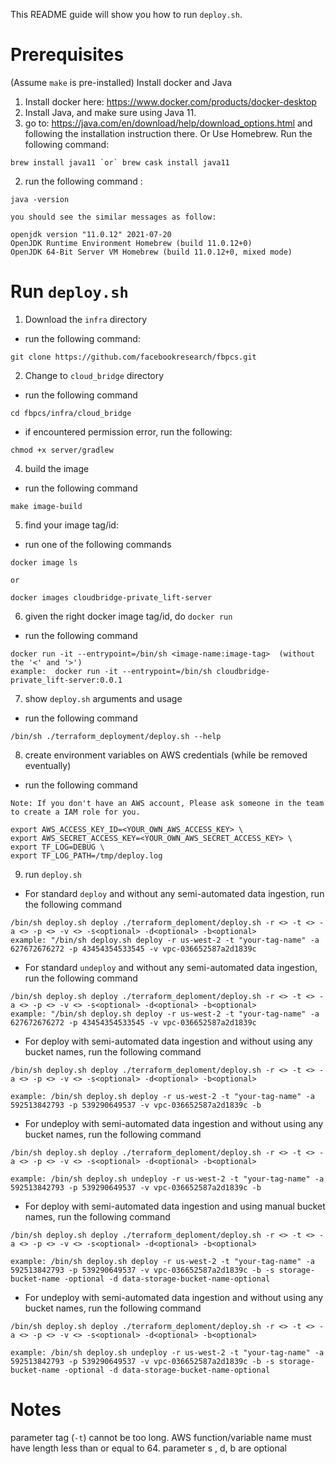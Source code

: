 This README guide will show you how to run `deploy.sh`.

# Prerequisites
(Assume `make` is pre-installed)
Install docker and Java
1. Install docker here: https://www.docker.com/products/docker-desktop
2. Install Java, and make sure using Java 11.
  1. go to: https://java.com/en/download/help/download_options.html and following the installation instruction there. Or Use Homebrew. Run the following command:
```
brew install java11 `or` brew cask install java11
```
  2. run the following command :
```
java -version
```
    you should see the similar messages as follow:
```
openjdk version "11.0.12" 2021-07-20
OpenJDK Runtime Environment Homebrew (build 11.0.12+0)
OpenJDK 64-Bit Server VM Homebrew (build 11.0.12+0, mixed mode)
```


# Run `deploy.sh`

1. Download the `infra` directory
  * run the following command:
```
git clone https://github.com/facebookresearch/fbpcs.git
```
2. Change to `cloud_bridge` directory
  * run the following command
```
cd fbpcs/infra/cloud_bridge
```
  * if encountered permission error, run the following:
```
chmod +x server/gradlew
```
4. build the image
  * run the following command
```
make image-build
```
5. find your image tag/id:
  * run one of the following commands
```
docker image ls
```
`or`
```
docker images cloudbridge-private_lift-server
```
6. given the right docker image tag/id, do `docker run`
  * run the following command
```
docker run -it --entrypoint=/bin/sh <image-name:image-tag>  (without the '<' and '>')
example:  docker run -it --entrypoint=/bin/sh cloudbridge-private_lift-server:0.0.1
```
7. show `deploy.sh` arguments and usage
  * run the following command
```
/bin/sh ./terraform_deployment/deploy.sh --help
```
8. create environment variables on AWS credentials (while be removed eventually)
  * run the following command
```
Note: If you don't have an AWS account, Please ask someone in the team to create a IAM role for you.

export AWS_ACCESS_KEY_ID=<YOUR_OWN_AWS_ACCESS_KEY> \
export AWS_SECRET_ACCESS_KEY=<YOUR_OWN_AWS_SECRET_ACCESS_KEY> \
export TF_LOG=DEBUG \
export TF_LOG_PATH=/tmp/deploy.log
```
9. run `deploy.sh`
 * For standard `deploy` and without any semi-automated data ingestion, run the following command

```
/bin/sh deploy.sh deploy ./terraform_deploment/deploy.sh -r <> -t <> -a <> -p <> -v <> -s<optional> -d<optional> -b<optional>
example: "/bin/sh deploy.sh deploy -r us-west-2 -t "your-tag-name" -a 627672676272 -p 43454354533545 -v vpc-036652587a2d1839c
```

 * For standard `undeploy` and without any semi-automated data ingestion, run the following command
```
/bin/sh deploy.sh deploy ./terraform_deploment/deploy.sh -r <> -t <> -a <> -p <> -v <> -s<optional> -d<optional> -b<optional>
example: "/bin/sh deploy.sh deploy -r us-west-2 -t "your-tag-name" -a 627672676272 -p 43454354533545 -v vpc-036652587a2d1839c

```

 * For deploy with semi-automated data ingestion and without using any bucket names, run the following command
```
/bin/sh deploy.sh deploy ./terraform_deploment/deploy.sh -r <> -t <> -a <> -p <> -v <> -s<optional> -d<optional> -b<optional>

example: /bin/sh deploy.sh deploy -r us-west-2 -t "your-tag-name" -a 592513842793 -p 539290649537 -v vpc-036652587a2d1839c -b

```

 * For undeploy with semi-automated data ingestion and without using any bucket names, run the following command
```
/bin/sh deploy.sh deploy ./terraform_deploment/deploy.sh -r <> -t <> -a <> -p <> -v <> -s<optional> -d<optional> -b<optional>

example: /bin/sh deploy.sh undeploy -r us-west-2 -t "your-tag-name" -a 592513842793 -p 539290649537 -v vpc-036652587a2d1839c -b

```

 * For deploy with semi-automated data ingestion and  using manual bucket names, run the following command
```
/bin/sh deploy.sh deploy ./terraform_deploment/deploy.sh -r <> -t <> -a <> -p <> -v <> -s<optional> -d<optional> -b<optional>

example: /bin/sh deploy.sh deploy -r us-west-2 -t "your-tag-name" -a 592513842793 -p 539290649537 -v vpc-036652587a2d1839c -b -s storage-bucket-name -optional -d data-storage-bucket-name-optional

```

 * For undeploy with semi-automated data ingestion and without using any bucket names, run the following command
```
/bin/sh deploy.sh deploy ./terraform_deploment/deploy.sh -r <> -t <> -a <> -p <> -v <> -s<optional> -d<optional> -b<optional>

example: /bin/sh deploy.sh undeploy -r us-west-2 -t "your-tag-name" -a 592513842793 -p 539290649537 -v vpc-036652587a2d1839c -b -s storage-bucket-name -optional -d data-storage-bucket-name-optional
```


# Notes
parameter tag (`-t`) cannot be too long. AWS function/variable name must have length less than or equal to 64.
parameter s , d, b are optional
